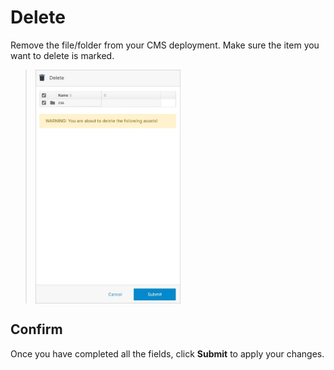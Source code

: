 # Delete

Remove the file/folder from your CMS deployment. Make sure the item you want to delete is marked.

><img src="../../../../images/delete.jpg" alt="delete" style="width: 50%; display: block"></a>

## Confirm

Once you have completed all the fields, click **Submit** to apply your changes.
